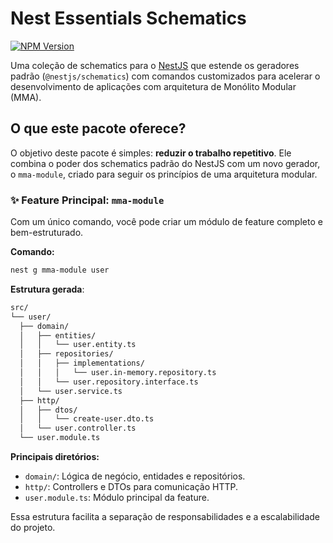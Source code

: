 # Nest Essentials Schematics

[![NPM Version](https://img.shields.io/npm/v/@cedraz/nest-essentials.svg)](https://www.npmjs.com/package/@cedraz/nest-essentials)

Uma coleção de schematics para o [NestJS](https://nestjs.com/) que estende os geradores padrão (`@nestjs/schematics`) com comandos customizados para acelerar o desenvolvimento de aplicações com arquitetura de Monólito Modular (MMA).

## O que este pacote oferece?

O objetivo deste pacote é simples: **reduzir o trabalho repetitivo**. Ele combina o poder dos schematics padrão do NestJS com um novo gerador, o `mma-module`, criado para seguir os princípios de uma arquitetura modular.

### ✨ Feature Principal: `mma-module`

Com um único comando, você pode criar um módulo de feature completo e bem-estruturado.

**Comando:**
```bash
nest g mma-module user
```

**Estrutura gerada**:

```bash
src/
└── user/
  ├── domain/
  │   ├── entities/
  │   │   └── user.entity.ts
  │   ├── repositories/
  │   │   ├── implementations/
  │   │   │   └── user.in-memory.repository.ts
  │   │   └── user.repository.interface.ts
  │   └── user.service.ts
  ├── http/
  │   ├── dtos/
  │   │   └── create-user.dto.ts
  │   └── user.controller.ts
  └── user.module.ts
```
**Principais diretórios:**
- `domain/`: Lógica de negócio, entidades e repositórios.
- `http/`: Controllers e DTOs para comunicação HTTP.
- `user.module.ts`: Módulo principal da feature.

Essa estrutura facilita a separação de responsabilidades e a escalabilidade do projeto.
